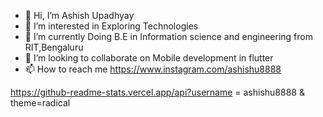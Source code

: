 - 👋 Hi, I’m Ashish Upadhyay
- 👀 I’m interested in Exploring Technologies
- 🌱 I’m currently Doing B.E in Information science and engineering from RIT,Bengaluru
- 💞️ I’m looking to collaborate on Mobile development in flutter
- 📫 How to reach me https://www.instagram.com/ashishu8888

https://github-readme-stats.vercel.app/api?username = ashishu8888 & theme=radical

<!---
ashishu8888/ashishu8888 is a ✨ special ✨ repository because its `README.md` (this file) appears on your GitHub profile.
You can click the Preview link to take a look at your changes.
--->
